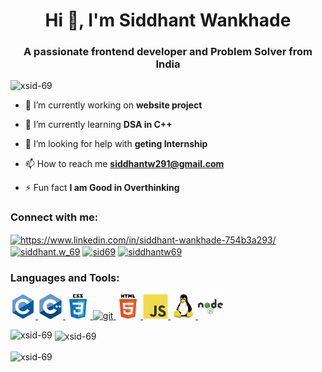 <h1 align="center">Hi 👋, I'm Siddhant Wankhade</h1>
<h3 align="center">A passionate frontend developer and Problem Solver from India</h3>

<p align="left"> <img src="https://komarev.com/ghpvc/?username=xsid-69&label=Profile%20views&color=0e75b6&style=flat" alt="xsid-69" /> </p>

- 🔭 I’m currently working on **website project**

- 🌱 I’m currently learning **DSA in C++**

- 🤝 I’m looking for help with **geting Internship**

- 📫 How to reach me **siddhantw291@gmail.com**

- ⚡ Fun fact **I am Good in Overthinking**

<h3 align="left">Connect with me:</h3>
<p align="left">
<a href="https://linkedin.com/in/https://www.linkedin.com/in/siddhant-wankhade-754b3a293/" target="blank"><img align="center" src="https://raw.githubusercontent.com/rahuldkjain/github-profile-readme-generator/master/src/images/icons/Social/linked-in-alt.svg" alt="https://www.linkedin.com/in/siddhant-wankhade-754b3a293/" height="30" width="40" /></a>
<a href="https://instagram.com/siddhant.w_69" target="blank"><img align="center" src="https://raw.githubusercontent.com/rahuldkjain/github-profile-readme-generator/master/src/images/icons/Social/instagram.svg" alt="siddhant.w_69" height="30" width="40" /></a>
<a href="https://www.leetcode.com/sid69" target="blank"><img align="center" src="https://raw.githubusercontent.com/rahuldkjain/github-profile-readme-generator/master/src/images/icons/Social/leet-code.svg" alt="sid69" height="30" width="40" /></a>
<a href="https://auth.geeksforgeeks.org/user/siddhantw69" target="blank"><img align="center" src="https://raw.githubusercontent.com/rahuldkjain/github-profile-readme-generator/master/src/images/icons/Social/geeks-for-geeks.svg" alt="siddhantw69" height="30" width="40" /></a>
</p>

<h3 align="left">Languages and Tools:</h3>
<p align="left"> <a href="https://www.cprogramming.com/" target="_blank" rel="noreferrer"> <img src="https://raw.githubusercontent.com/devicons/devicon/master/icons/c/c-original.svg" alt="c" width="40" height="40"/> </a> <a href="https://www.w3schools.com/cpp/" target="_blank" rel="noreferrer"> <img src="https://raw.githubusercontent.com/devicons/devicon/master/icons/cplusplus/cplusplus-original.svg" alt="cplusplus" width="40" height="40"/> </a> <a href="https://www.w3schools.com/css/" target="_blank" rel="noreferrer"> <img src="https://raw.githubusercontent.com/devicons/devicon/master/icons/css3/css3-original-wordmark.svg" alt="css3" width="40" height="40"/> </a> <a href="https://git-scm.com/" target="_blank" rel="noreferrer"> <img src="https://www.vectorlogo.zone/logos/git-scm/git-scm-icon.svg" alt="git" width="40" height="40"/> </a> <a href="https://www.w3.org/html/" target="_blank" rel="noreferrer"> <img src="https://raw.githubusercontent.com/devicons/devicon/master/icons/html5/html5-original-wordmark.svg" alt="html5" width="40" height="40"/> </a> <a href="https://developer.mozilla.org/en-US/docs/Web/JavaScript" target="_blank" rel="noreferrer"> <img src="https://raw.githubusercontent.com/devicons/devicon/master/icons/javascript/javascript-original.svg" alt="javascript" width="40" height="40"/> </a> <a href="https://www.linux.org/" target="_blank" rel="noreferrer"> <img src="https://raw.githubusercontent.com/devicons/devicon/master/icons/linux/linux-original.svg" alt="linux" width="40" height="40"/> </a> <a href="https://nodejs.org" target="_blank" rel="noreferrer"> <img src="https://raw.githubusercontent.com/devicons/devicon/master/icons/nodejs/nodejs-original-wordmark.svg" alt="nodejs" width="40" height="40"/> </a> </p>

<p><img align="left" src="https://github-readme-stats.vercel.app/api/top-langs?username=xsid-69&show_icons=true&locale=en&layout=compact" alt="xsid-69" /></p>

<p>&nbsp;<img align="center" src="https://github-readme-stats.vercel.app/api?username=xsid-69&show_icons=true&locale=en" alt="xsid-69" /></p>

<p><img align="center" src="https://github-readme-streak-stats.herokuapp.com/?user=xsid-69&" alt="xsid-69" /></p>
